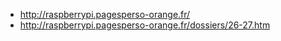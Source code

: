 - http://raspberrypi.pagesperso-orange.fr/
- http://raspberrypi.pagesperso-orange.fr/dossiers/26-27.htm
